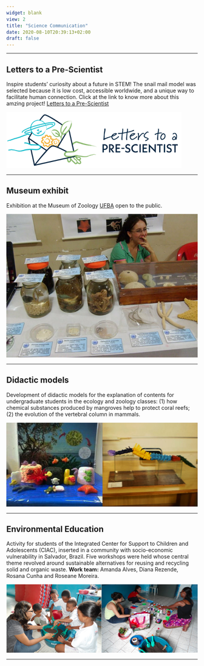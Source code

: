 ```yaml
---
widget: blank
view: 2
title: "Science Communication" 
date: 2020-08-10T20:39:13+02:00
draft: false
---
```


---
Letters to a Pre-Scientist 
---

Inspire students’ curiosity about a future in STEM! The snail mail model was selected because it is low cost, accessible worldwide, and a unique way to facilitate human connection. Click at the link to know more about this amzing project! [Letters to a Pre-Scientist](https://prescientist.org/)


![](lps.png)

---
Museum exhibit
---

Exhibition at the Museum of Zoology [UFBA](https://www.ufba.br) open to the public.


![](mzufba2.JPG)

---
Didactic models
---

Development of didactic models for the explanation of contents for undergraduate students in the ecology and zoology classes: (1) how chemical substances produced by mangroves help to protect coral reefs; (2) the evolution of the vertebral column in mammals.


![](mode.png)

---
Environmental Education
---

Activity for students of the Integrated Center for Support to Children and Adolescents (CIAC), inserted in a community with socio-economic vulnerability in Salvador, Brazil. Five workshops were held whose central theme revolved around sustainable alternatives for reusing and recycling solid and organic waste. **Work team:** Amanda Alves, Diana Rezende, Rosana Cunha and Roseane Moreira.


![](edamb.png)

---


